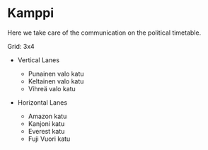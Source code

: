 # Kamppi

Here we take care of the communication on the political timetable.

Grid: 3x4

* Vertical Lanes
    - Punainen valo katu
    - Keltainen valo katu
    - Vihreä valo katu

* Horizontal Lanes
    - Amazon katu
    - Kanjoni katu
    - Everest katu
    - Fuji Vuori katu
